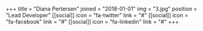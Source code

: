 +++
title = "Diana Pertersen"
joined = "2018-01-01"
img = "3.jpg"
position = "Lead Developer"
[[social]]
  icon = "fa-twitter"
  link = "#"
[[social]]
  icon = "fa-facebook"
  link = "#"
[[social]]
  icon = "fa-linkedin"
  link = "#"
+++
